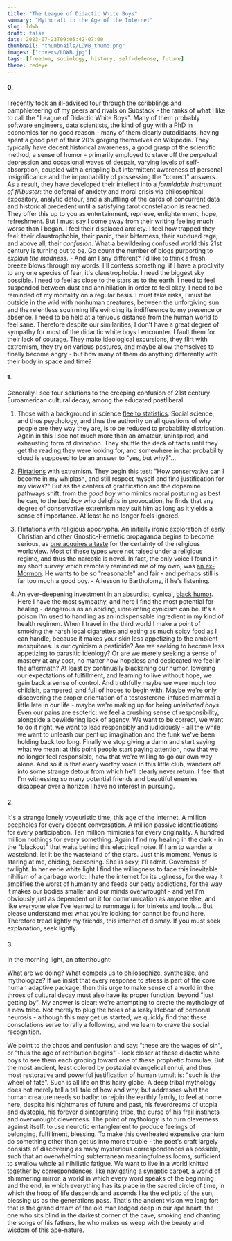 ```yaml
---
title: "The League of Didactic White Boys"
summary: "Mythcraft in the Age of the Internet"
slug: ldwb
draft: false
date: 2023-07-23T09:05:42-07:00
thumbnail: "thumbnails/LDWB_thumb.png"
images: ["covers/LDWB.jpg"]
tags: [freedom, sociology, history, self-defense, future]
theme: redeye
---
```


#### 0.

I recently took an ill-advised tour through the scribblings and pamphleteering of my peers and rivals on Substack - the ranks of what I like to call the "League of Didactic White Boys". Many of them probably software engineers, data scientists, the kind of guy with a PhD in economics for no good reason - many of them clearly autodidacts, having spent a good part of their 20's gorging themselves on Wikipedia. They typically have decent historical awareness, a good grasp of the scientific method, a sense of humor - primarily employed to stave off the perpetual depression and occasional waves of despair, varying levels of self-absorption, coupled with a crippling but intermittent awareness of personal insignificance and the improbability of possessing the "correct" answers. As a result, they have developed their intellect into a *formidable instrument of filibuster*: the deferral of anxiety and moral crisis via philosophical expository, analytic detour, and a shuffling of the cards of concurrent data and historical precedent until a satisfying tarot constellation is reached. They offer this up to you as entertainment, reprieve, enlightenment, hope, refreshment. But I must say I come away from their writing feeling much worse than I began. I feel their displaced anxiety. I feel how trapped they feel: their claustrophobia, their panic, their bitterness, their subdued rage, and above all, their *confusion*. What a bewildering confused world this 21st century is turning out to be. Go count the number of blogs purporting to *explain the madness*. - And am I any different? I'd like to think a fresh breeze blows through my words. I'll confess something: if I have a proclivity to any one species of fear, it's claustrophobia. I need the biggest sky possible. I need to feel as close to the stars as to the earth. I need to feel suspended between dust and annihilation in order to feel okay. I need to be reminded of my mortality on a regular basis. I must take risks, I must be outside in the wild with nonhuman creatures, between the unforgiving sun and the relentless squirming life evincing its indifference to my presence or absence. I need to be held at a tenuous distance from the human world to feel sane. Therefore despite our similarities, I don't have a great degree of sympathy for most of the didactic white boys I encounter. I fault them for their lack of courage. They make ideological excursions, they flirt with extremism, they try on various postures, and maybe allow themselves to finally become angry - but how many of them do anything differently with their body in space and time?

#### 1.

Generally I see four solutions to the creeping confusion of 21st century Euroamerican cultural decay, among the educated postliberal:

1. Those with a background in science [flee to statistics][tailcalled]. Social science, and thus psychology, and thus the authority on all questions of why people are they way they are, is to be reduced to probability distribution. Again in this I see not much more than an amateur, uninspired, and exhausting form of divination. They shuffle the deck of facts until they get the reading they were looking for, and somewhere in that probability cloud is supposed to be an answer to "yes, but why?"...

2. [Flirtations][darkbill] with extremism. They begin this test: "How conservative can I become in my whiplash, and still respect myself and find justification for my views?" But as the centers of gratification and the dopamine pathways shift, from the *good boy* who mimics moral posturing as best he can, to the *bad boy* who delights in provocation, he finds that any degree of conservative extremism may suit him as long as it yields a sense of importance. At least he no longer feels ignored.

3. Flirtations with religious apocrypha. An initially ironic exploration of early Christian and other Gnostic-Hermetic propaganda begins to become serious, as [one acquires a taste][eharding] for the certainty of the religious worldview. Most of these types were not raised under a religious regime, and thus the narcotic is novel. In fact, the only voice I found in my short survey which remotely reminded me of my own, was [an ex-Mormon][mormon]. He wants to be so "reasonable" and fair - and perhaps still is far too much a good boy. - A lesson to Bartholomy, if he's listening.

4. An ever-deepening investment in an absurdist, cynical, [black humor][clownworld]. Here I have the most sympathy, and here I find the most potential for healing - dangerous as an abiding, unrelenting cynicism can be. It's a poison I'm used to handling as an indispensable ingredient in my kind of health regimen. When I travel in the third world I make a point of smoking the harsh local cigarettes and eating as much spicy food as I can handle, because it makes your skin less appetizing to the ambient mosquitoes. Is our cynicism a pesticide? Are we seeking to become less appetizing to parasitic ideology? Or are we merely seeking a sense of mastery at any cost, no matter how hopeless and desiccated we feel in the aftermath? At least by continually blackening our humor, lowering our expectations of fulfillment, and learning to live without hope, we gain back a sense of control. And truthfully maybe we were much too childish, pampered, and full of hopes to begin with. Maybe we're only discovering the proper orientation of a testosterone-infused mammal a little late in our life - maybe we're making up for being *uninitiated boys*. Even our pains are esoteric: we feel a crushing sense of responsibility, alongside a bewildering lack of agency. We want to be correct, we want to do it right, we want to lead responsibly and judiciously - all the while we want to unleash our pent up imagination and the funk we've been holding back too long. Finally we stop giving a damn and start saying what we mean: at this point people start paying attention, now that we no longer feel responsible, now that we're willing to go our own way alone. And so it is that every worthy voice in this little club, wanders off into some strange detour from which he'll clearly never return. I feel that I'm witnessing so many potential friends and beautiful enemies disappear over a horizon I have no interest in pursuing.

[tailcalled]: https://tailcalled.substack.com/p/causality-and-determinism-in-social
[darkbill]: https://anarchonomicon.substack.com/p/teach-a-man-to-revolt

#### 2.

It's a strange lonely voyeuristic time, this age of the internet. A million peepholes for every decent conversation. A million passive identifications for every participation. Ten million mimicries for every originality. A hundred million nothings for every something. Again I find my healing in the dark - in the "blackout" that waits behind this electrical noise. If I am to wander a wasteland, let it be the wasteland of the stars. Just this moment, Venus is staring at me, chiding, beckoning. She is sexy, I'll admit. Governess of twilight. In her eerie white light I find the willingness to face this inevitable nihilism of a garbage world: I hate the internet for its ugliness, for the way it amplifies the worst of humanity and feeds our petty addictions, for the way it makes our bodies smaller and our minds overwrought - and yet I'm obviously just as dependent on it for communication as anyone else, and like everyone else I've learned to rummage it for trinkets and tools... But please understand me: what you're looking for cannot be found here. Therefore tread lightly my friends, this internet of dismay. If you must seek explanation, seek lightly.

#### 3.

In the morning light, an afterthought:

What are we doing? What compels us to philosophize, synthesize, and mythologize? If we insist that every response to stress is part of the core human adaptive package, then this urge to make sense of a world in the throes of cultural decay must also have its proper function, beyond "just getting by". My answer is clear: we're attempting to create the mythology of a new tribe. Not merely to plug the holes of a leaky lifeboat of personal neurosis - although this may get us started, we quickly find that these consolations serve to rally a following, and we learn to crave the social recognition.

We point to the chaos and confusion and say: "these are the wages of sin", or "thus the age of retribution begins" - look closer at these didactic white boys to see them each groping toward one of these prophetic formulae. But the most ancient, least colored by postaxial evangelical ennui, and thus most restorative and powerful justification of human tumult is: "such is the wheel of fate". Such is all life on this hairy globe. A deep tribal mythology does not merely tell a tall tale of how and why, but addresses what the human creature needs so badly: to rejoin the earthly family, to feel at home here, despite his nightmares of future and past, his feverdreams of utopia and dystopia, his forever disintegrating tribe, the curse of his frail instincts and overwrought cleverness. The point of mythology is to turn cleverness against itself: to use neurotic entanglement to produce feelings of belonging, fulfillment, blessing. To make this overheated expensive cranium do something other than get us into more trouble - the poet's craft largely consists of discovering as many mysterious correspondences as possible, such that an overwhelming subterranean meaningfulness looms, sufficient to swallow whole all nihilistic fatigue. We want to live in a world knitted together by correspondences, like navigating a synaptic carpet, a world of shimmering mirror, a world in which every word speaks of the beginning and the end, in which everything has its place in the sacred circle of time, in which the hoop of life descends and ascends like the ecliptic of the sun, blessing us as the generations pass. That's the ancient vision we long for: that is the grand dream of the old man lodged deep in our ape heart, the one who sits blind in the darkest corner of the cave, smoking and chanting the songs of his fathers, he who makes us weep with the beauty and wisdom of this ape-nature.

[mormon]: https://tracingwoodgrains.substack.com/p/harvard-students-are-better-than

[clownworld]: https://aghostinthemachine.substack.com/p/pronouns-are-our-top-priority

[eharding]: https://eharding.substack.com/p/why-i-viewed-christianity-as-the
